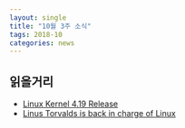 ```yaml
---
layout: single
title: "10월 3주 소식"
tags: 2018-10
categories: news
---
```

## 읽을거리

- [Linux Kernel 4.19 Release](https://git.kernel.org/pub/scm/linux/kernel/git/stable/linux.git/log/?h=linux-4.19.y)
- [Linus Torvalds is back in charge of Linux](https://www.zdnet.com/article/linus-torvalds-is-back-in-charge-of-linux/)

